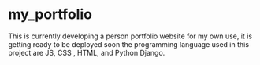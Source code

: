 # my_portfolio
This is currently developing a person portfolio website for my own use, it is getting ready to be deployed soon
the programming language used in this project are JS, CSS , HTML, and Python Django. 
